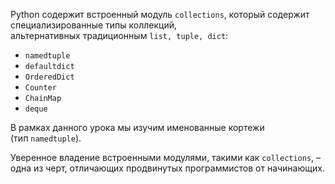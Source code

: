 Python содержит встроенный модуль `collections`, который содержит специализированные типы коллекций, альтернативных традиционным `list, tuple, dict`:

- `namedtuple`
- `defaultdict`
- `OrderedDict`
- `Counter`
- `ChainMap`
- `deque`

В рамках данного урока мы изучим именованные кортежи (тип `namedtuple`).

Уверенное владение встроенными модулями, такими как `collections`, – одна из черт, отличающих продвинутых программистов от начинающих.